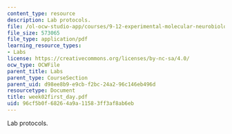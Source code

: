 ```yaml
---
content_type: resource
description: Lab protocols.
file: /ol-ocw-studio-app/courses/9-12-experimental-molecular-neurobiology-fall-2006/96cf5b0f68264a9a11583ff3af8ab6eb_week02first_day.pdf
file_size: 573065
file_type: application/pdf
learning_resource_types:
- Labs
license: https://creativecommons.org/licenses/by-nc-sa/4.0/
ocw_type: OCWFile
parent_title: Labs
parent_type: CourseSection
parent_uid: d98ee8b9-e9cb-f2bc-24a2-96c146eb496d
resourcetype: Document
title: week02first_day.pdf
uid: 96cf5b0f-6826-4a9a-1158-3ff3af8ab6eb
---
```

Lab protocols.